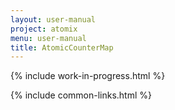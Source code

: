 ```yaml
---
layout: user-manual
project: atomix
menu: user-manual
title: AtomicCounterMap
---
```


{% include work-in-progress.html %}

{% include common-links.html %}
